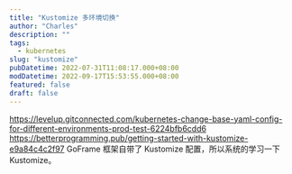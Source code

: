 ```yaml
---
title: "Kustomize 多环境切换"
author: "Charles"
description: ""
tags:
  - kubernetes
slug: "kustomize"
pubDatetime: 2022-07-31T11:08:17.000+08:00
modDatetime: 2022-09-17T15:53:55.000+08:00
featured: false
draft: false
---
```


<https://levelup.gitconnected.com/kubernetes-change-base-yaml-config-for-different-environments-prod-test-6224bfb6cdd6>
<https://betterprogramming.pub/getting-started-with-kustomize-e9a84c4c2f97>
GoFrame 框架自带了 Kustomize 配置，所以系统的学习一下 Kustomize。
